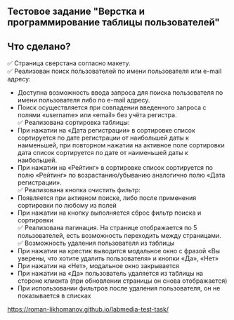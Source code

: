 ## Тестовое задание "Верстка и программирование таблицы пользователей"

## Что сделано?
:white_check_mark: Страница сверстана согласно макету.  
:white_check_mark: Реализован поиск пользователей по имени пользователя или e-mail адресу:  
- Доступна возможность ввода запроса для поиска пользователя по имени пользователя либо по e-mail адресу.  
- Поиск осуществляется при совпадении введенного запроса с полями  «username» или «email» без учёта регистра.  
:white_check_mark: Реализована сортировка таблицы:  
- При нажатии на «Дата регистрации» в сортировке список сортируется по дате регистрации от наибольшей даты к наименьшей, при повторном нажатии на активное поле сортировки дата список сортируется по дате от наименьшей даты к наибольшей.  
- При нажатии на «Рейтинг» в сортировке список сортируется по полю «Рейтинг» по возрастанию/убыванию аналогично полю «Дата регистрации».  
:white_check_mark: Реализована кнопка очистить фильтр:  
- Появляется при активном поиске, либо после применения сортировки по любому из полей  
- При нажатии на кнопку выполняется сброс фильтр поиска и сортировки  
:white_check_mark: Реализована пагинация. На странице отображается по 5 пользователей, есть возможность переходить между страницами.  
:white_check_mark: Возможность удаления пользователя из таблицы  
- При нажатии на крестик выводится модальное окно с фразой «Вы уверены, что хотите удалить пользователя» и кнопки «Да», «Нет»  
- При нажатии на «Нет», модальное окно закрывается  
- При нажатии на «Да» пользователь удаляется из таблицы на стороне клиента (при обновлении страницы он снова отображается)  
- При использовании фильтров после удаления пользователя, он не показывается в списках

https://roman-likhomanov.github.io/labmedia-test-task/
